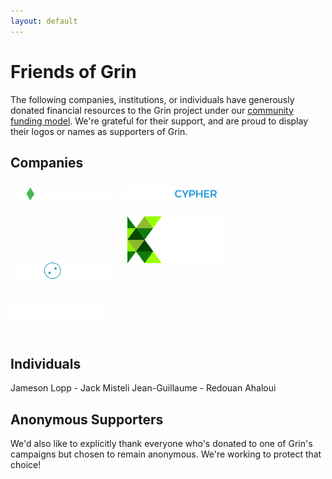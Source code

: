 ```yaml
---
layout: default
---
```

# Friends of Grin

The following companies, institutions, or individuals have generously donated financial resources to the Grin project under our [community funding model](funding.md). We're grateful for their support, and are proud to display their logos or names as supporters of Grin.

## Companies

[<img src="assets/images/logos/bitonic-white.png" width="30%" style="padding:8px;vertical-align:middle;" title="Bitonic">](https://www.bitonic.nl/)
[<img src="assets/images/logos/blockcypher_logo_white.svg" width="30%" style="padding:8px;vertical-align:middle;" title="BlockCypher">](https://www.blockcypher.com/)
[<img src="assets/images/logos/kyokan_teal_white.png" width="30%" style="padding:8px;vertical-align:middle;" title="Kyokan">](https://kyokan.io/)
[<img src="assets/images/logos/kr1_med.png" width="30%" style="padding:16px;vertical-align:left;" title="KR1">](https://www.kryptonite1.co/)
[<img src="assets/images/logos/cypher_capital.png" width="30%" style="padding:20px 0;" title="Cypher Capital">](#)



## Individuals

Jameson Lopp - Jack Misteli Jean-Guillaume - Redouan Ahaloui

## Anonymous Supporters

We'd also like to explicitly thank everyone who's donated to one of Grin's campaigns but chosen to remain anonymous. We're working to protect that choice!
